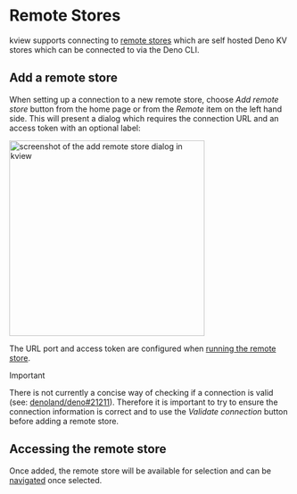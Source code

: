 # Remote Stores

kview supports connecting to [remote stores](https://github.com/denoland/denokv)
which are self hosted Deno KV stores which can be connected to via the Deno CLI.

## Add a remote store

When setting up a connection to a new remote store, choose _Add remote store_
button from the home page or from the _Remote_ item on the left hand side. This
will present a dialog which requires the connection URL and an access token with
an optional label:

<img src="/images/add_remote.png" alt="screenshot of the add remote store dialog in kview" width="350" class="mx-auto" />

The URL port and access token are configured when
[running the remote store](https://github.com/denoland/denokv?tab=readme-ov-file#how-to-run).

> [!IMPORTANT]
> There is not currently a concise way of checking if a connection is valid
> (see: [denoland/deno#21211](https://github.com/denoland/deno/issues/21211)).
> Therefore it is important to try to ensure the connection information is
> correct and to use the _Validate connection_ button before adding a remote
> store.

## Accessing the remote store

Once added, the remote store will be available for selection and can be
[navigated](./navigating) once selected.
